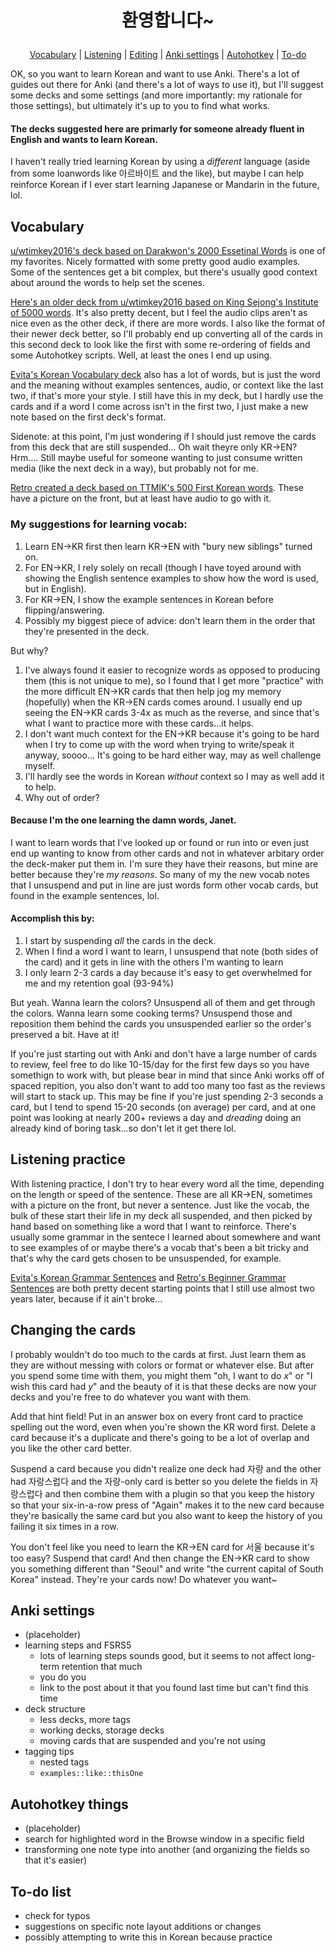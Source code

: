 # <p align="center"> 환영합니다~ 

<p align="center">
  <a href="https://github.com/radjisk/ankiForKoreanLearnersStarterPackByRadjisk?tab=readme-ov-file#vocabulary">Vocabulary</a> |
  <a href="https://github.com/radjisk/ankiForKoreanLearnersStarterPackByRadjisk?tab=readme-ov-file#listening-practice">Listening</a> |
  <a href="https://github.com/radjisk/ankiForKoreanLearnersStarterPackByRadjisk?tab=readme-ov-file#changing-the-cards">Editing</a> |
  <a href="https://github.com/radjisk/ankiForKoreanLearnersStarterPackByRadjisk?tab=readme-ov-file#anki-settings">Anki settings</a> |
  <a href="https://github.com/radjisk/ankiForKoreanLearnersStarterPackByRadjisk?tab=readme-ov-file#autohotkey-things">Autohotkey</a> |
  <a href="https://github.com/radjisk/ankiForKoreanLearnersStarterPackByRadjisk?tab=readme-ov-file#to-do-list">To-do</a>
</p>

OK, so you want to learn Korean and want to use Anki. There's a lot of guides out there for Anki (and there's a lot of ways to use it), but I'll suggest some decks and some settings (and more importantly: my rationale for those settings), but ultimately it's up to you to find what works.

#### The decks suggested here are primarly for someone already fluent in English and wants to learn Korean.

I haven't really tried learning Korean by using a *different* language (aside from some loanwords like 아르바이트 and the like), but maybe I can help reinforce Korean if I ever start learning Japanese or Mandarin in the future, lol.

## Vocabulary

[u/wtimkey2016's deck based on Darakwon's 2000 Essetinal Words](https://old.reddit.com/r/Korean/comments/18s8wvo/resource_i_made_my_dream_anki_deck_3000_word_deck/) is one of my favorites. Nicely formatted with some pretty good audio examples. Some of the sentences get a bit complex, but there's usually good context about around the words to help set the scenes.

[Here's an older deck from u/wtimkey2016 based on King Sejong's Institute of 5000 words](https://old.reddit.com/r/Korean/comments/10gimr6/anki_deck_for_king_sejong_institute_vocabulary/). It's also pretty decent, but I feel the audio clips aren't as nice even as the other deck, if there are more words. I also like the format of their newer deck better, so I'll probably end up converting all of the cards in this second deck to look like the first with some re-ordering of fields and some Autohotkey scripts. Well, at least the ones I end up using.

[Evita's Korean Vocabulary deck](https://ankiweb.net/shared/info/4066961604) also has a lot of words, but is just the word and the meaning without examples sentences, audio, or context like the last two, if that's more your style. I still have this in my deck, but I hardly use the cards and if a word I come across isn't in the first two, I just make a new note based on the first deck's format. 

Sidenote: at this point, I'm just wondering if I should just remove the cards from this deck that are still suspended... Oh wait theyre only KR->EN? Hrm.... Still maybe useful for someone wanting to just consume written media (like the next deck in a way), but probably not for me.

[Retro created a deck based on TTMIK's 500 First Korean words](https://ankiweb.net/shared/info/1551455917). These have a picture on the front, but at least have audio to go with it.

### My suggestions for learning vocab:
1) Learn EN->KR first then learn KR->EN with "bury new siblings" turned on.
2) For EN->KR, I rely solely on recall (though I have toyed around with showing the English sentence examples to show how the word is used, but in English).
3) For KR->EN, I show the example sentences in Korean before flipping/answering.
4) Possibly my biggest piece of advice: don't learn them in the order that they're presented in the deck.

But why?
1) I've always found it easier to recognize words as opposed to producing them (this is not unique to me), so I found that I get more "practice" with the more difficult EN->KR cards that then help jog my memory (hopefully) when the KR->EN cards comes around. I usually end up seeing the EN->KR cards 3-4x as much as the reverse, and since that's what I want to practice more with these cards...it helps.
2) I don't want much context for the EN->KR because it's going to be hard when I try to come up with the word when trying to write/speak it anyway, soooo... It's going to be hard either way, may as well challenge myself.
3) I'll hardly see the words in Korean *without* context so I may as well add it to help.
4) Why out of order?
   
#### Because I'm the one learning the damn words, Janet.

I want to learn words that I've looked up or found or run into or even just end up wanting to know from other cards and not in whatever arbitary order the deck-maker put them in. I'm sure they have their reasons, but mine are better because they're *my reasons*. So many of my the new vocab notes that I unsuspend and put in line are just words form other vocab cards, but found in the example sentences, lol.

#### Accomplish this by:
1) I start by suspending *all* the cards in the deck.
2) When I find a word I want to learn, I unsuspend that note (both sides of the card) and it gets in line with the others I'm wanting to learn
3) I only learn 2-3 cards a day because it's easy to get overwhelmed for me and my retention goal (93-94%)
  
But yeah. Wanna learn the colors? Unsuspend all of them and get through the colors. Wanna learn some cooking terms? Unsuspend those and reposition them behind the cards you unsuspended earlier so the order's preserved a bit. Have at it!

If you're just starting out with Anki and don't have a large number of cards to review, feel free to do like 10-15/day for the first few days so you have somethign to work with, but please bear in mind that since Anki works off of spaced repition, you also don't want to add too many too fast as the reviews will start to stack up. This may be fine if you're just spending 2-3 seconds a card, but I tend to spend 15-20 seconds (on average) per card, and at one point was looking at nearly 200+ reviews a day and *dreading* doing an already kind of boring task...so don't let it get there lol.

## Listening practice

With listening practice, I don't try to hear every word all the time, depending on the length or speed of the sentence. These are all KR->EN, sometimes with a picture on the front, but never a sentence. Just like the vocab, the bulk of these start their life in my deck all suspended, and then picked by hand based on something like a word that I want to reinforce. There's usually some grammar in the sentece I learned about somewhere and want to see examples of or maybe there's a vocab that's been a bit tricky and that's why the card gets chosen to be unsuspended, for example.

[Evita's Korean Grammar Sentences](https://ankiweb.net/shared/info/3614346923) and [Retro's Beginner Grammar Sentences](https://ankiweb.net/shared/info/1842919283) are both pretty decent starting points that I still use almost two years later, because if it ain't broke...

## Changing the cards

I probably wouldn't do too much to the cards at first. Just learn them as they are without messing with colors or format or whatever else. But after you spend some time with them, you might them "oh, I want to do *x*" or "I wish this card had *y*" and the beauty of it is that these decks are now your decks and you're free to do whatever you want with them. 

Add that hint field! Put in an answer box on every front card to practice spelling out the word, even when you're shown the KR word first. Delete a card because it's a duplicate and there's going to be a lot of overlap and you like the other card better. 

Suspend a card because you didn't realize one deck had 자랑 and the other had 자랑스럽다 and the 자랑-only card is better so you delete the fields in 자랑스럽다 and then combine them with a plugin so that you keep the history so that your six-in-a-row press of "Again" makes it to the new card because they're basically the same card but you also want to keep the history of you failing it six times in a row.

You don't feel like you need to learn the KR->EN card for 서울 because it's too easy? Suspend that card! And then change the EN->KR card to show you something different than "Seoul" and write "the current capital of South Korea" instead. They're your cards now! Do whatever you want~

## Anki settings
- (placeholder)
- learning steps and FSRS5
  - lots of learning steps sounds good, but it seems to not affect long-term retention that much
  - you do you
  - link to the post about it that you found last time but can't find this time
- deck structure
  - less decks, more tags
  - working decks, storage decks
  - moving cards that are suspended and you're not using
- tagging tips
  - nested tags
  - `examples::like::thisOne`

## Autohotkey things
- (placeholder)
- search for highlighted word in the Browse window in a specific field
- transforming one note type into another (and organizing the fields so that it's easier)

## To-do list
- check for typos
- suggestions on specific note layout additions or changes
- possibly attempting to write this in Korean because practice
